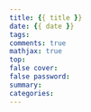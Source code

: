 ```yaml
---
title: {{ title }} 
date: {{ date }} 
tags: 
comments: true
mathjax: true
top: 
false cover: 
false password: 
summary: 
categories:
---
```

